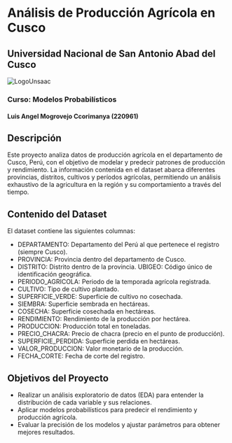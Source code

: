 # Análisis de Producción Agrícola en Cusco

## Universidad Nacional de San Antonio Abad del Cusco

![LogoUnsaac](https://www.unsaac.edu.pe/wp-content/uploads/2023/01/escudo-oficial-02-2-2-e1675183581418.png "LogoUnsaac")


### Curso: Modelos Probabilísticos 

#### Luis Angel Mogrovejo Ccorimanya (220961)

## Descripción
Este proyecto analiza datos de producción agrícola en el departamento de Cusco, Perú, con el objetivo de modelar y predecir patrones de producción y rendimiento. La información contenida en el dataset abarca diferentes provincias, distritos, cultivos y períodos agrícolas, permitiendo un análisis exhaustivo de la agricultura en la región y su comportamiento a través del tiempo.

## Contenido del Dataset
El dataset contiene las siguientes columnas:

- DEPARTAMENTO: Departamento del Perú al que pertenece el registro (siempre Cusco).
- PROVINCIA: Provincia dentro del departamento de Cusco.
- DISTRITO: Distrito dentro de la provincia.
  UBIGEO: Código único de identificación geográfica.
- PERIODO_AGRICOLA: Periodo de la temporada agrícola registrada.
- CULTIVO: Tipo de cultivo plantado.
- SUPERFICIE_VERDE: Superficie de cultivo no cosechada.
- SIEMBRA: Superficie sembrada en hectáreas.
- COSECHA: Superficie cosechada en hectáreas.
- RENDIMIENTO: Rendimiento de la producción por hectárea.
- PRODUCCION: Producción total en toneladas.
- PRECIO_CHACRA: Precio de chacra (precio en el punto de producción).
- SUPERFICIE_PERDIDA: Superficie perdida en hectáreas.
- VALOR_PRODUCCION: Valor monetario de la producción.
- FECHA_CORTE: Fecha de corte del registro.

## Objetivos del Proyecto
- Realizar un análisis exploratorio de datos (EDA) para entender la distribución de cada variable y sus relaciones.
- Aplicar modelos probabilísticos para predecir el rendimiento y producción agrícola.
- Evaluar la precisión de los modelos y ajustar parámetros para obtener mejores resultados.
